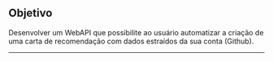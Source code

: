 ## Objetivo
Desenvolver um WebAPI que possibilite ao usuário automatizar a criação de uma carta de recomendação com dados estraídos da sua conta  (Github).

---
